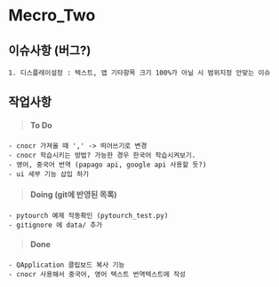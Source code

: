 # Mecro_Two

## 이슈사항 (버그?)
```
1. 디스플레이설정 : 텍스트, 앱 기타항목 크기 100%가 아닐 시 범위지정 안맞는 이슈

```

## 작업사항
> #### To Do
    - cnocr 가져올 때 ',' -> 띄어쓰기로 변경
    - cnocr 학습시키는 방법? 가능한 경우 한국어 학습시켜보기.
    - 영어, 중국어 번역 (papago api, google api 사용할 듯?)
    - ui 세부 기능 삽입 하기
> #### Doing (git에 반영된 목록)
    - pytourch 예제 작동확인 (pytourch_test.py)
    - gitignore 에 data/ 추가
> #### Done
    - QApplication 클립보드 복사 기능
    - cnocr 사용해서 중국어, 영어 텍스트 번역텍스트에 작성
